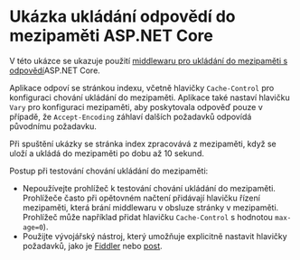 # <a name="aspnet-core-response-caching-sample"></a>Ukázka ukládání odpovědí do mezipaměti ASP.NET Core

V této ukázce se ukazuje použití [middlewaru pro ukládání do mezipaměti s odpovědí](https://docs.microsoft.com/aspnet/core/performance/caching/middleware)ASP.NET Core.

Aplikace odpoví se stránkou indexu, včetně hlavičky `Cache-Control` pro konfiguraci chování ukládání do mezipaměti. Aplikace také nastaví hlavičku `Vary` pro konfiguraci mezipaměti, aby poskytovala odpověď pouze v případě, že `Accept-Encoding` záhlaví dalších požadavků odpovídá původnímu požadavku.

Při spuštění ukázky se stránka index zpracovává z mezipaměti, když se uloží a ukládá do mezipaměti po dobu až 10 sekund.

Postup při testování chování ukládání do mezipaměti:

* Nepoužívejte prohlížeč k testování chování ukládání do mezipaměti. Prohlížeče často při opětovném načtení přidávají hlavičku řízení mezipaměti, která brání middlewaru v obsluze stránky v mezipaměti. Prohlížeč může například přidat hlavičku `Cache-Control` s hodnotou `max-age=0`).
* Použijte vývojářský nástroj, který umožňuje explicitně nastavit hlavičky požadavků, jako je <a href="https://www.telerik.com/fiddler">Fiddler</a> nebo <a href="https://www.getpostman.com/">post</a>.

